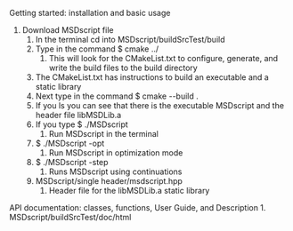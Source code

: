 Getting started: installation and basic usage

 1. Download MSDscript file
     1. In the terminal cd into MSDscript/buildSrcTest/build
     2. Type in the command $ cmake ../
     	1. This will look for the CMakeList.txt to configure, generate, and write the build files to the build directory
	2. The CMakeList.txt has instructions to build an executable and a static library
     3. Next type in the command $ cmake --build .
     4. If you ls you can see that there is the executable MSDscript and the header file libMSDLib.a
     5. If you type $ ./MSDscript 
     	1. Run MSDscript in the terminal
     6. $ ./MSDscript -opt
     	1. Run MSDscript in optimization mode 
     7. $ ./MSDscript -step
     	1. Runs MSDscript using continuations
     8. MSDscript/single header/msdscript.hpp
     	1. Header file for the libMSDLib.a static library


API documentation: classes, functions, User Guide, and Description
    1. MSDscript/buildSrcTest/doc/html